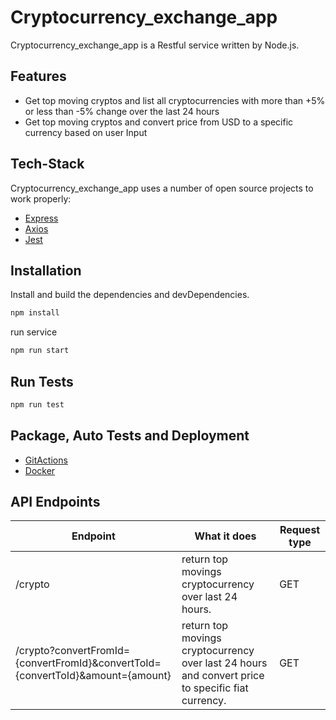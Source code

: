 # Cryptocurrency_exchange_app 
Cryptocurrency_exchange_app is a Restful service written by Node.js.

## Features

- Get top moving cryptos and list all cryptocurrencies with more than +5% or less than -5% change over the last 24 hours
- Get top moving cryptos and convert price from USD to a specific currency based on user Input


## Tech-Stack

Cryptocurrency_exchange_app uses a number of open source projects to work properly:

- [Express](https://expressjs.com/)
- [Axios](https://www.npmjs.com/package/axios)
- [Jest](https://jestjs.io/)


## Installation

Install and build the dependencies and devDependencies.
```sh
npm install
```

run service

```sh
npm run start
```

## Run Tests
```sh
npm run test
```

## Package, Auto Tests and Deployment
- [GitActions](https://github.com/features/actions)
- [Docker](https://www.docker.com/)


## API Endpoints

|Endpoint          | What it does                                 | Request type |
|------------------|----------------------------------------------|--------------|
|/crypto   |return top movings cryptocurrency over last 24 hours. | GET|
|/crypto?convertFromId={convertFromId}&convertToId={convertToId}&amount={amount}|return top movings cryptocurrency over last 24 hours and convert price to specific fiat currency. | GET|
